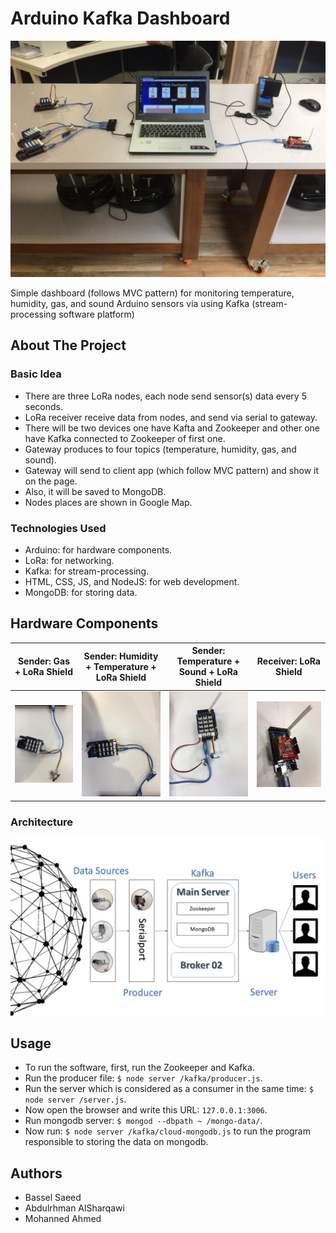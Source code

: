 # Arduino Kafka Dashboard

![screenshot.png](Images/All.jpeg)

Simple dashboard (follows MVC pattern) for monitoring temperature, humidity, gas, and sound Arduino sensors via using Kafka (stream-processing software platform) 

## About The Project

### Basic Idea

- There are three LoRa nodes, each node send sensor(s) data every 5 seconds.
- LoRa receiver receive data from nodes, and send via serial to gateway.
- There will be two devices one have Kafta and Zookeeper and other one have Kafka connected to Zookeeper of first one. 
- Gateway produces to four topics (temperature, humidity, gas, and sound).
- Gateway will send to client app (which follow MVC pattern) and show it on the page.
- Also, it will be saved to MongoDB.
- Nodes places are shown in Google Map. 

### Technologies Used

- Arduino: for hardware components.
- LoRa: for networking.
- Kafka: for stream-processing.
- HTML, CSS, JS, and NodeJS: for web development.
- MongoDB: for storing data.

## Hardware Components

Sender: Gas + LoRa Shield             |  Sender: Humidity + Temperature + LoRa Shield               |  Sender: Temperature + Sound + LoRa Shield             |    Receiver: LoRa Shield 
:-------------------------:|:-------------------------:|:-------------------------:|:-------------------------:
![s](/Images/GasNode.jpeg)  |  ![s](/Images/HTNode.jpeg)  |  ![s](/Images/TSNode.jpeg)  |  ![s](/Images/Receiver.jpeg)

### Architecture

![architecture.jpg](Images/architecture.jpg)

## Usage 

- To run the software, first, run the Zookeeper and Kafka.
- Run the producer file: `$ node server /kafka/producer.js`.
- Run the server which is considered as a consumer in the same
time: `$ node server /server.js`.
- Now open the browser and write this URL: `127.0.0.1:3006`.
- Run mongodb server: `$ mongod --dbpath ~ /mongo-data/`.
- Now run: `$ node server /kafka/cloud-mongodb.js` to run the
program responsible to storing the data on mongodb.

## Authors

- Bassel Saeed
- Abdulrhman AlSharqawi 
- Mohanned Ahmed
